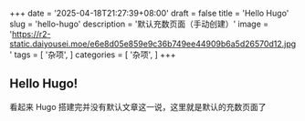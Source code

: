 +++
date = '2025-04-18T21:27:39+08:00'
draft = false
title = 'Hello Hugo'
slug = 'hello-hugo'
description = '默认充数页面（手动创建）'
image = 'https://r2-static.daiyousei.moe/e6e8d05e859e9c36b749ee44909b6a5d26570d12.jpg'
tags = [
    '杂项',
]
categories = [
    '杂项',
]
+++
## Hello Hugo!
看起来 Hugo 搭建完并没有默认文章这一说，这里就是默认的充数页面了
